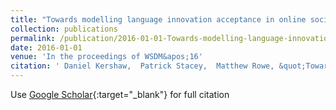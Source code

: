 ```yaml
---
title: "Towards modelling language innovation acceptance in online social networks"
collection: publications
permalink: /publication/2016-01-01-Towards-modelling-language-innovation-acceptance-in-online-social-networks
date: 2016-01-01
venue: 'In the proceedings of WSDM&apos;16'
citation: ' Daniel Kershaw,  Patrick Stacey,  Matthew Rowe, &quot;Towards modelling language innovation acceptance in online social networks.&quot; In the proceedings of WSDM&amp;apos;16, 2016.'
---
```

Use [Google Scholar](https://scholar.google.com/scholar?q=Towards+modelling+language+innovation+acceptance+in+online+social+networks){:target="_blank"} for full citation